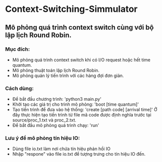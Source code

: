 # Context-Switching-Simmulator
## Mô phỏng quá trình context switch cùng với bộ lập lịch Round Robin.
### Mục đích:
* Mô phỏng quá trình context switch khi có I/O request hoặc hết time quantum.
* Mô phỏng thuật toán lập lịch Round Robin.
* Mô phỏng quán lý tiến trình với các hàng đợi đơn giản.

### Cách dùng:
* Để bắt đầu chương trình: 'python3 main.py'
* Khởi tạo các giá trị cho trình mô phỏng: 'boot [time quantum]'
* Tạo tiến trình để đưa vào hệ thống: 'create [path code] [arrival time]'
  Ở đây thực hiện tạo tiến trình từ file mã code được định nghĩa trước tại source/proc_1.txt và proc_2.txt. 
* Để bắt đầu mô phỏng quá trình chạy: 'run'

### Lưu ý để mô phỏng tín hiệu IO:
* Dùng file io.txt làm nơi chứa tín hiệu phản hồi IO
* Nhập "respone" vào file io.txt để tượng trưng cho tín hiệu IO đến.
